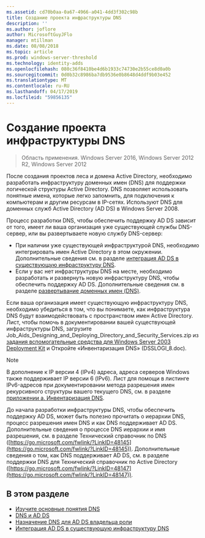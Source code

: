 ```yaml
---
ms.assetid: cd70b0aa-0a67-4966-a041-4dd3f302c98b
title: Создание проекта инфраструктуры DNS
description: ''
ms.author: joflore
author: MicrosoftGuyJFlo
manager: mtillman
ms.date: 08/08/2018
ms.topic: article
ms.prod: windows-server-threshold
ms.technology: identity-adds
ms.openlocfilehash: 080c36f8410be4d6b1933c74730e2b55ce8d0a0b
ms.sourcegitcommit: 0d0b32c8986ba7db9536e0b8648d4ddf9b03e452
ms.translationtype: MT
ms.contentlocale: ru-RU
ms.lasthandoff: 04/17/2019
ms.locfileid: "59856135"
---
```

# <a name="creating-a-dns-infrastructure-design"></a>Создание проекта инфраструктуры DNS

>Область применения. Windows Server 2016, Windows Server 2012 R2, Windows Server 2012

После создания проектов леса и домена Active Directory, необходимо разработать инфраструктуру доменных имен (DNS) для поддержки логической структуры Active Directory. DNS позволяет использовать понятные имена, которые легко запомнить, для подключения к компьютерам и другим ресурсам в IP-сетях. Используют DNS для доменных служб Active Directory (AD DS) в Windows Server 2008.  
  
Процесс разработки DNS, чтобы обеспечить поддержку AD DS зависит от того, имеет ли ваша организация уже существующей службы DNS-сервер, или вы развертываете новую службу DNS-сервер:  
  
- При наличии уже существующей инфраструктурой DNS, необходимо интегрировать имен Active Directory в этом окружении. Дополнительные сведения см. в разделе [интеграция AD DS в существующую инфраструктуру DNS](../../ad-ds/plan/Integrating-AD-DS-into-an-Existing-DNS-Infrastructure.md).  
- Если у вас нет инфраструктуры DNS на месте, необходимо разработать и развернуть новую инфраструктуру DNS, чтобы обеспечить поддержку AD DS. Дополнительные сведения см. в разделе [развертывание доменных имен (DNS)](https://go.microsoft.com/fwlink/?LinkId=93656).  
  
Если ваша организация имеет существующую инфраструктуру DNS, необходимо убедиться в том, что вы понимаете, как инфраструктура DNS будут взаимодействовать с пространством имен Active Directory. Лист, чтобы помочь в документировании вашей существующей инфраструктуры DNS, загрузите Job_Aids_Designing_and_Deploying_Directory_and_Security_Services.zip из [задания вспомогательные средства для Windows Server 2003 Deployment Kit](https://go.microsoft.com/fwlink/?LinkID=102558) и Откройте «Инвентаризация DNS» (DSSLOGI_8.doc).  
  
> [!NOTE]  
> В дополнение к IP версии 4 (IPv4) адреса, адреса серверов Windows также поддерживает IP версии 6 (IPv6). Лист для помощи в листинге IPv6-адресов при документировании метода разрешения имен рекурсивного структуры вашего текущего DNS, см. в разделе [приложении a. Инвентаризация DNS](../../ad-ds/plan/Appendix-A--DNS-Inventory.md).
  
До начала разработки инфраструктуры DNS, чтобы обеспечить поддержку AD DS, может быть полезно прочитать о иерархии DNS, процесс разрешения имен DNS и как DNS поддерживает AD DS. Дополнительные сведения о процессе DNS иерархии и имя разрешения, см. в разделе Технический справочник по DNS ([https://go.microsoft.com/fwlink/?LinkID=48145](https://go.microsoft.com/fwlink/?LinkID=48145)). Дополнительные сведения о том, как DNS поддерживает AD DS, см. в разделе поддержки DNS для Технический справочник по Active Directory ([https://go.microsoft.com/fwlink/?LinkID=48147](https://go.microsoft.com/fwlink/?LinkID=48147)).  
  
## <a name="in-this-section"></a>В этом разделе  

- [Изучите основные понятия DNS](../../ad-ds/plan/Reviewing-DNS-Concepts.md)  
- [DNS и AD DS](../../ad-ds/plan/DNS-and-AD-DS.md)  
- [Назначение DNS для AD DS владельца роли](../../ad-ds/deploy/Assigning-the-DNS-for-AD-DS-Owner-Role.md)  
- [Интеграция AD DS в существующую инфраструктуру DNS](../../ad-ds/plan/../../ad-ds/plan/Integrating-AD-DS-into-an-Existing-DNS-Infrastructure.md)  
